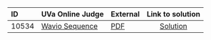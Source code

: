 | ID | UVa Online Judge | External | Link to solution |
|:---|:---|:---|:---:|
| 10534 | [Wavio Sequence](https://onlinejudge.org/index.php?option=com_onlinejudge&Itemid=8&category=651&page=show_problem&problem=1475) | [PDF](https://onlinejudge.org/external/105/10534.pdf) | [Solution](https%3A//github.com/versenyi98/programming-contests/tree/master/UVa%20Online%20Judge/10534%2520-%2520Wavio%2520Sequence)|
